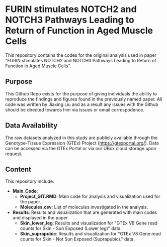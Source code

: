 # FURIN stimulates NOTCH2 and NOTCH3 Pathways Leading to Return of Function in Aged Muscle Cells

This repository contains the codes for the original analysis used in paper "FURIN stimulates NOTCH2 and NOTCH3 Pathways Leading to Return of Function in Aged Muscle Cells".

## Purpose

This Github Repo exists for the purpose of giving individuals the ability to reproduce the findings and figures found in the previously named paper. All code was written by Jiaxing Liu and as a result any issues with the Github should be directed towards him via issues or email correspodence.

## Data Availability

The raw datasets analyzed in this study are publicly available through the Genotype-Tissue Expression (GTEx) Project (https://gtexportal.org/). Data can be accessed via the GTEx Portal or via our UBox cloud storage upon request.

## Content

This repository include:
* **Main_Code**:
  * **Project_GIT.RMD**: Main code for analysis and visualization used for the paper.
  * **Molecules.csv**: List of molecules investigated in the analysis.
* **Results**: Results and visualization that are generated with main codes and displayed in the paper.
  * **Skin_lower_leg**: Results and visualization for "GTEx V8 Gene read counts for Skin - Sun Exposed (Lower leg)" data.
  * **Skin_suprapubic**: Results and visualization for "GTEx V8 Gene read counts for Skin - Not Sun Exposed (Suprapubic)." data.

